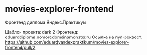 # movies-explorer-frontend
Фронтенд диплома Яндекс.Практикум

Шаблон проекта: dark 2
Фронтенд: eduarddiploma.nomoredomainsmonster.ru
Ссылка на пул-реквест: https://github.com/eduardyandexpraktikum/movies-explorer-frontend/pull/2
